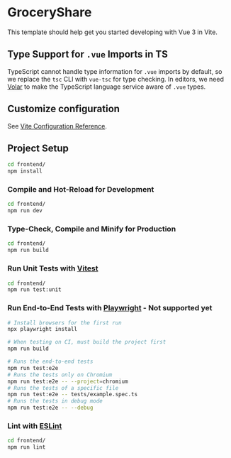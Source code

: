 # GroceryShare

This template should help get you started developing with Vue 3 in Vite.

## Type Support for `.vue` Imports in TS

TypeScript cannot handle type information for `.vue` imports by default, so we replace the `tsc` CLI with `vue-tsc` for type checking. In editors, we need [Volar](https://marketplace.visualstudio.com/items?itemName=Vue.volar) to make the TypeScript language service aware of `.vue` types.

## Customize configuration

See [Vite Configuration Reference](https://vite.dev/config/).

## Project Setup

```sh
cd frontend/
npm install
```

### Compile and Hot-Reload for Development

```sh
cd frontend/
npm run dev
```

### Type-Check, Compile and Minify for Production

```sh
cd frontend/
npm run build
```

### Run Unit Tests with [Vitest](https://vitest.dev/)

```sh
cd frontend/
npm run test:unit
```

### Run End-to-End Tests with [Playwright](https://playwright.dev) - Not supported yet

```sh
# Install browsers for the first run
npx playwright install

# When testing on CI, must build the project first
npm run build

# Runs the end-to-end tests
npm run test:e2e
# Runs the tests only on Chromium
npm run test:e2e -- --project=chromium
# Runs the tests of a specific file
npm run test:e2e -- tests/example.spec.ts
# Runs the tests in debug mode
npm run test:e2e -- --debug
```

### Lint with [ESLint](https://eslint.org/)

```sh
cd frontend/
npm run lint
```
